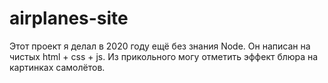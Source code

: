 # airplanes-site
Этот проект я делал в 2020 году ещё без знания Node. Он написан на чистых html + css + js.
Из прикольного могу отметить эффект блюра на картинках самолётов.
